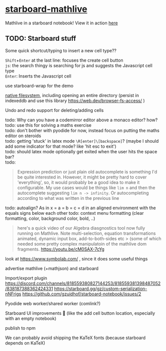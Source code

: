 # [starboard-mathlive](https://stefnotch.github.io/starboard-mathlive/)

Mathlive in a starboard notebook! View it in action [here](https://stefnotch.github.io/starboard-mathlive/)

## TODO: Starboard stuff

Some quick shortcut/typing to insert a new cell type??

`Shift`+`Enter` at the last line: focuses the create cell button  
`js`: the search thingy is searching for js and suggests the Javascript cell type  
`Enter`: Inserts the Javascript cell

use starboard-wrap for the demo

[native filesystem](https://web.dev/file-system-access/), including opening an entire directory (persist in indexeddb and use this library https://web.dev/browser-fs-access/ )

Undo and redo support for deleting/adding cells

todo: Why can you have a codemirror editor above a monaco editor? how?  
todo: use this for solving a maths exercise  
todo: don't bother with pyodide for now, instead focus on putting the maths editor on steroids  
todo: getting 'stuck' in latex mode `\R[enter]\[backspace]`? (maybe I should add some indicator for that mode? like 'hit esc to exit')  
todo: should latex mode optionally get exited when the user hits the space bar?  
todo:

> Expression prediction or just plain old autocomplete is something I'd be quite interested in. However, it might be pretty hard to cover 'everything', so, it would probably be a good idea to make it configurable.
> My use cases would be things like `lim n` and then the autocomplete suggesting `lim n -> infinity`.
> Or autocompleting according to what was written in the previous line

todo: autoalign? As in x = a = b = c = d in an aligned environment with the equals signs below each other
todo: context menu formatting (clear formatting, color, background color, bold, ..)

> here's a quick video of our Algebra diasgnostics tool now fully running on Mathlive. Note multi-selection, equation transformations animated, dynamic input box, add-to-both-sides etc > (some of which needed some pretty complex manipulatoin of the mathlive dom fragments.
> https://youtu.be/cM0SAX-7cYg

look at https://www.symbolab.com/ , since it does some useful things

advertise mathlive (+mathjson) and starboard

Import/export plugin
https://discord.com/channels/818559380827144253/818559381398487052/838187388362424331
https://starboard.gg/gz/custom-serialization-nNFrigs
https://github.com/gzuidhof/starboard-notebook/issues/2

Pyodide web worker/shared worker (comlink?)

Starboard UI improvements :thinking: (like the add cell button location, especially with an empty notebook)

publish to npm

We can probably avoid shipping the KaTeX fonts (because starboard depends on KaTeX)
